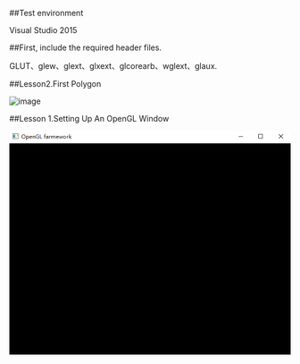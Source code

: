 ##Test environment  

Visual Studio 2015  

##First, include the required header files.  

GLUT、glew、glext、glxext、glcorearb、wglext、glaux.

##Lesson2.First Polygon  

![image](https://github.com/yl-me/NeHe-Productions/blob/master/Lesson2.First%20Polygon/Screenshot.png)  

##Lesson 1.Setting Up An OpenGL Window  

![image](https://github.com/yl-me/NeHe-Production/blob/master/Lesson1.Setting%20Up%20An%20OpenGL%20Window/Screenshot.png)  

